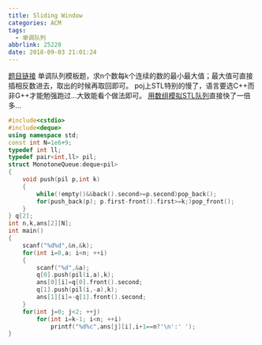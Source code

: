 ```yaml
---
title: Sliding Window
categories: ACM
tags:
  - 单调队列
abbrlink: 25220
date: 2018-09-03 21:01:24
---
```

[题目链接](https://vjudge.net/problem/POJ-2823)
单调队列模板题，求n个数每k个连续的数的最小最大值；最大值可直接插相反数进去，取出的时候再取回即可。
poj上STL特别的慢了，语言要选C++而非G++才能勉强跑过…大致能看个做法即可。
[用数组模拟STL队列](https://vjudge.net/solution/16524582)直接快了一倍多…
```c++
#include<cstdio>
#include<deque>
using namespace std;
const int N=1e6+9;
typedef int ll;
typedef pair<int,ll> pil;
struct MonotoneQueue:deque<pil>
{
	void push(pil p,int k)
	{
		while(!empty()&&back().second>=p.second)pop_back();
		for(push_back(p); p.first-front().first>=k;)pop_front();
	}
} q[2];
int n,k,ans[2][N];
int main()
{
	scanf("%d%d",&n,&k);
	for(int i=0,a; i<n; ++i)
	{
		scanf("%d",&a);
		q[0].push(pil(i,a),k);
		ans[0][i]=q[0].front().second;
		q[1].push(pil(i,-a),k);
		ans[1][i]=-q[1].front().second;
	}
	for(int j=0; j<2; ++j)
		for(int i=k-1; i<n; ++i)
			printf("%d%c",ans[j][i],i+1==n?'\n':' ');
}
```